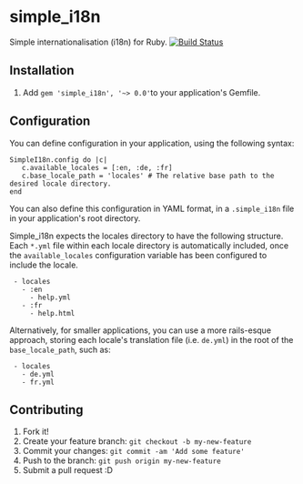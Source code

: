 # simple_i18n
Simple internationalisation (i18n) for Ruby. 
[![Build Status](https://travis-ci.org/xtrasimplicity/simple_i18n.svg?branch=develop)](https://travis-ci.org/xtrasimplicity/simple_i18n)

## Installation
1. Add `gem 'simple_i18n', '~> 0.0'`to your application's Gemfile.

## Configuration
You can define configuration in your application, using the following syntax:
```
SimpleI18n.config do |c|
   c.available_locales = [:en, :de, :fr]
   c.base_locale_path = 'locales' # The relative base path to the desired locale directory.
end
```
You can also define this configuration in YAML format, in a `.simple_i18n` file in your application's root directory.

Simple_i18n expects the locales directory to have the following structure. Each `*.yml` file within each locale directory is automatically included, once the `available_locales` configuration variable has been configured to include the locale.
```
 - locales
   - :en
     - help.yml
   - :fr
     - help.html
```

Alternatively, for smaller applications, you can use a more rails-esque approach, storing each locale's translation file (i.e. `de.yml`) in the root of the `base_locale_path`, such as:
```
 - locales
   - de.yml
   - fr.yml
```

## Contributing

1. Fork it!
2. Create your feature branch: `git checkout -b my-new-feature`
3. Commit your changes: `git commit -am 'Add some feature'`
4. Push to the branch: `git push origin my-new-feature`
5. Submit a pull request :D
